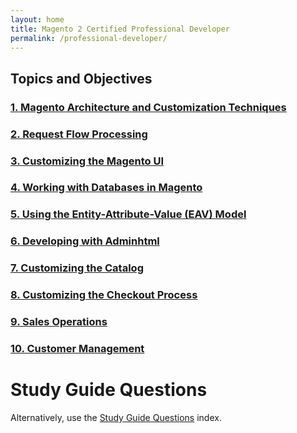 ```yaml
---
layout: home
title: Magento 2 Certified Professional Developer
permalink: /professional-developer/
---
```

## Topics and Objectives 

### [1. Magento Architecture and Customization Techniques](./magento-architecture.html)
### [2. Request Flow Processing](./request-flow-processing.html)
### [3. Customizing the Magento UI](./customizing-the-magento-ui.html)
### [4. Working with Databases in Magento](./working-with-databases-in-magento.html)
### [5. Using the Entity-Attribute-Value (EAV) Model](./using-eav-model.html)
### [6. Developing with Adminhtml ](./developing-with-adminhtml.html)
### [7. Customizing the Catalog](./customizing-the-catalog.html)
### [8. Customizing the Checkout Process](./customizing-the-checkout-process.html)
### [9. Sales Operations](./sales-operations.html)
### [10. Customer Management](./customer-management)


# Study Guide Questions
Alternatively, use the [Study Guide Questions](https://u.magento.com/free-study-guide) index.
